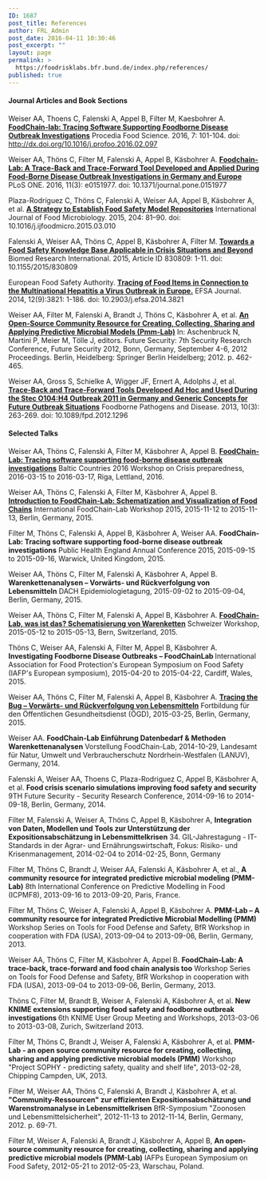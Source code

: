 ```yaml
---
ID: 1687
post_title: References
author: FRL_Admin
post_date: 2016-04-11 10:30:46
post_excerpt: ""
layout: page
permalink: >
  https://foodrisklabs.bfr.bund.de/index.php/references/
published: true
---
```

<h4 id="Papers">Journal Articles and Book Sections</h4>

Weiser AA, Thoens C, Falenski A, Appel B, Filter M, Kaesbohrer A.
<a href="http://www.sciencedirect.com/science/article/pii/S2211601X16000985" target="_blank"><strong>FoodChain-lab: Tracing Software Supporting Foodborne Disease Outbreak Investigations</strong></a>
Procedia Food Science. 2016, 7: 101-104.
doi: http://dx.doi.org/10.1016/j.profoo.2016.02.097

Weiser AA, Thöns C, Filter M, Falenski A, Appel B, Käsbohrer A.
<a href="http://journals.plos.org/plosone/article?id=10.1371/journal.pone.0151977" target="_blank"><strong>Foodchain-Lab: A Trace-Back and Trace-Forward Tool Developed and Applied During Food-Borne Disease Outbreak Investigations in Germany and Europe</strong></a>
PLoS ONE. 2016, 11(3): e0151977.
doi: 10.1371/journal.pone.0151977

Plaza-Rodríguez C, Thöns C, Falenski A, Weiser AA, Appel B, Käsbohrer A, et al.
<a href="http://www.sciencedirect.com/science/article/pii/S016816051500149X" target="_blank"><strong>A Strategy to Establish Food Safety Model Repositories</strong></a>
International Journal of Food Microbiology. 2015, 204: 81–90.
doi: 10.1016/j.ijfoodmicro.2015.03.010

Falenski A, Weiser AA, Thöns C, Appel B, Käsbohrer A, Filter M.
<a href="http://www.hindawi.com/journals/bmri/2015/830809/" target="_blank"><strong>Towards a Food Safety Knowledge Base Applicable in Crisis Situations and Beyond</strong></a>
Biomed Research International. 2015, Article ID 830809: 1-11.
doi: 10.1155/2015/830809

European Food Safety Authority.
<a href="http://www.efsa.europa.eu/sites/default/files/scientific_output/files/main_documents/3821.pdf" target="_blank"><strong>Tracing of Food Items in Connection to the Multinational Hepatitis a Virus Outbreak in Europe.</strong></a>
EFSA Journal. 2014, 12(9):3821: 1-186.
doi: 10.2903/j.efsa.2014.3821

Weiser AA, Filter M, Falenski A, Brandt J, Thöns C, Käsbohrer A, et al.
<a href="http://link.springer.com/chapter/10.1007%2F978-3-642-33161-9_65" target="_blank"><strong>An Open-Source Community Resource for Creating, Collecting, Sharing and Applying Predictive Microbial Models (Pmm-Lab)</strong></a>
In: Aschenbruck N, Martini P, Meier M, Tölle J, editors. Future Security: 7th Security Research Conference, Future Security 2012, Bonn, Germany, September 4-6, 2012 Proceedings. Berlin, Heidelberg: Springer Berlin Heidelberg; 2012. p. 462-465.

Weiser AA, Gross S, Schielke A, Wigger JF, Ernert A, Adolphs J, et al.
<a href="http://online.liebertpub.com/doi/abs/10.1089/fpd.2012.1296" target="_blank"><strong>Trace-Back and Trace-Forward Tools Developed Ad Hoc and Used During the Stec O104:H4 Outbreak 2011 in Germany and Generic Concepts for Future Outbreak Situations</strong></a>
Foodborne Pathogens and Disease. 2013, 10(3): 263-269.
doi: 10.1089/fpd.2012.1296
<h4 id="Selected_Talks">Selected Talks</h4>
Weiser AA, Thöns C, Falenski A, Filter M, Käsbohrer A, Appel B.
<a href="https://foodrisklabs.bfr.bund.de/index.php/baltic-countries-2016-workshop/"><strong>FoodChain-Lab: Tracing software supporting food-borne disease outbreak investigations</strong></a>
Baltic Countries 2016 Workshop on Crisis preparedness, 2016-03-15 to 2016-03-17, Riga, Lettland, 2016.

Weiser AA, Thöns C, Falenski A, Filter M, Käsbohrer A, Appel B.
<a href="https://foodrisklabs.bfr.bund.de/index.php/international-foodchain-lab-workshop-1213-11-2015/"><strong>Introduction to FoodChain-Lab: Schematization and Visualization of Food Chains</strong></a>
International FoodChain-Lab Workshop 2015, 2015-11-12 to 2015-11-13, Berlin, Germany, 2015.

Filter M, Thöns C, Falenski A, Appel B, Käsbohrer A, Weiser AA.
<strong>FoodChain-Lab: Tracing software supporting food-borne disease outbreak investigations</strong>
Public Health England Annual Conference 2015, 2015-09-15 to 2015-09-16, Warwick, United Kingdom, 2015.

Weiser AA, Thöns C, Filter M, Falenski A, Käsbohrer A, Appel B.
<strong>Warenkettenanalysen – Vorwärts- und Rückverfolgung von Lebensmitteln</strong>
DACH Epidemiologietagung, 2015-09-02 to 2015-09-04, Berlin, Germany, 2015.

Weiser AA, Thöns C, Filter M, Falenski A, Appel B, Käsbohrer A.
<a href="https://foodrisklabs.bfr.bund.de/wp-content/uploads/2015/02/Programm_FoodChainLab_final.pdf"><strong>FoodChain-Lab, was ist das? Schematisierung von Warenketten</strong></a>
Schweizer Workshop, 2015-05-12 to 2015-05-13, Bern, Switzerland, 2015.

Thöns C, Weiser AA, Falenski A, Filter M, Appel B, Käsbohrer A.
<strong>Investigating Foodborne Disease Outbreaks – FoodChainLab </strong>
International Association for Food Protection's European Symposium on Food Safety (IAFP's European symposium), 2015-04-20 to 2015-04-22, Cardiff, Wales, 2015.

Weiser AA, Thöns C, Filter M, Falenski A, Appel B, Käsbohrer A.
<a href="https://foodrisklabs.bfr.bund.de/wp-content/uploads/2015/11/weiser_tracing_150325_internet.pdf"><strong>Tracing the Bug – Vorwärts- und Rückverfolgung von Lebensmitteln</strong></a>
Fortbildung für den Öffentlichen Gesundheitsdienst (ÖGD), 2015-03-25, Berlin, Germany, 2015.

Weiser AA.
<strong>FoodChain-Lab Einführung Datenbedarf &amp; Methoden Warenkettenanalysen</strong>
Vorstellung FoodChain-Lab, 2014-10-29, Landesamt für Natur, Umwelt und Verbraucherschutz Nordrhein-Westfalen (LANUV), Germany, 2014.

Falenski A, Weiser AA, Thoens C, Plaza-Rodriguez C, Appel B, Käsbohrer A, et al.
<strong>Food crisis scenario simulations improving food safety and security</strong>
9TH Future Security - Security Research Conference, 2014-09-16 to 2014-09-18, Berlin, Germany, 2014.

Filter M, Falenski A, Weiser A, Thöns C, Appel B, Käsbohrer A,
<strong>Integration von Daten, Modellen und Tools zur Unterstützung der Expositionsabschätzung in Lebensmittelkrisen</strong>
34. GIL-Jahrestagung - IT-Standards in der Agrar- und Ernährungswirtschaft, Fokus: Risiko- und Krisenmanagement, 2014-02-04 to 2014-02-25, Bonn, Germany

Filter M, Thöns C, Brandt J, Weiser AA, Falenski A, Käsbohrer A, et al.,
<strong>A community resource for integrated predictive microbial modeling (PMM-Lab)</strong>
8th International Conference on Predictive Modelling in Food (ICPMF8), 2013-09-16 to 2013-09-20, Paris, France.

Filter M, Thöns C, Weiser A, Falenski A, Appel B, Käsbohrer A.
<strong>PMM-Lab – A community resource for integrated Predictive Microbial Modelling (PMM)</strong>
Workshop Series on Tools for Food Defense and Safety, BfR Workshop in cooperation with FDA (USA), 2013-09-04 to 2013-09-06, Berlin, Germany, 2013.

Weiser AA, Thöns C, Filter M, Käsbohrer A, Appel B.
<strong>FoodChain-Lab: A trace-back, trace-forward and food chain analysis too</strong>
Workshop Series on Tools for Food Defense and Safety, BfR Workshop in cooperation with FDA (USA), 2013-09-04 to 2013-09-06, Berlin, Germany, 2013.

Thöns C, Filter M, Brandt B, Weiser A, Falenski A, Käsbohrer A, et al.
<strong>New KNIME extensions supporting food safety and foodborne outbreak investigations </strong>
6th KNIME User Group Meeting and Workshops, 2013-03-06 to 2013-03-08, Zurich, Switzerland 2013.

Filter M, Thöns C, Brandt J, Weiser A, Falenski A, Käsbohrer A, et al.
<strong>PMM-Lab - an open source community resource for creating, collecting, sharing and applying predictive microbial models (PMM)</strong>
Workshop "Project SOPHY - predicting safety, quality and shelf life", 2013-02-28, Chipping Campden, UK, 2013.

Filter M, Weiser AA, Thöns C, Falenski A, Brandt J, Käsbohrer A, et al.
<strong>"Community-Ressourcen" zur effizienten Expositionsabschätzung und Warenstromanalyse in Lebensmittelkrisen</strong>
BfR-Symposium "Zoonosen und Lebensmittelsicherheit", 2012-11-13 to 2012-11-14, Berlin, Germany, 2012. p. 69-71.

Filter M, Weiser A, Falenski A, Brandt J, Käsbohrer A, Appel B,
<strong>An open-source community resource for creating, collecting, sharing and applying predictive microbial models (PMM-Lab)</strong>
IAFPs European Symposium on Food Safety, 2012-05-21 to 2012-05-23, Warschau, Poland.